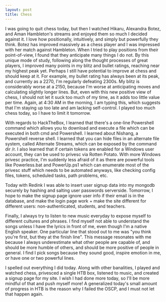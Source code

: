 ```yaml
---
layout: post
title: Chess
---
```


I was going to quit chess today, but then I watched Hikaru, Alexandra Botez, and Aman Hambleton's streams and enjoyed them so much I decided against it. I love how positionally, intuitively, and simply but powerfully they think. Botez has improved massively as a chess player and I was impressed with her match against Hambleton. When I tried to play positions from their point-of-view, I found that they anticipate many things I do not. By this unique mode of study, following along the thought processes of great players, I improved many points in my blitz and bullet ratings, reaching near my highest peak yet. Perhaps I still have potential to improve at chess and should keep at it. For example, my bullet rating has always been at its peak, and currently as a 2270, I'm regularly defeating 2300s. My blitz is considerably worse at a 2150, because I'm worse at anticipating moves and calculating slightly longer lines. But, even with this new positive view of chess, I should not let it suck too much of my time, as it adds too little value per time. Again, at 4:30 AM in the morning, I am typing this, which suggests that I'm staying up too late and am lacking self-control. I played too much chess today, so I have to limit it tomorrow.

With regards to HackTheBox, I learned that there's a one-line Powershell command which allows you to download and execute a file which can be executed in both cmd and Powershell. I learned about Nishang, a Powershell reverse shell. I learned that you can hide files in an alternate file system, called Alternate Streams, which can be exposed by the command dir /r. I also learned that if certain tokens are enabled for a Windows user account, they can be used to privesc via Rotten Potato. With more Windows privesc practice, I'm suddenly less afraid of it as there are powerful tools like Powerless.bat and PowerUp.ps1 which can enumerate most of the privesc stuff which needs to be automated anyways, like checking config files, tokens, scheduled tasks, path problems, etc.

Today with Redink I was able to insert user signup data into my mongodb securely by hashing and salting user passwords serverside. Tomorrow, I hope to make the signup page ignore user info if their email is in the database, and make the login page work + make the site different for different users: non-authenticated, students, and teachers.

Finally, I always try to listen to new music everyday to expose myself to different cultures and phrases. I find myself not able to understand the songs unless I have the lyrics in front of me, even though I'm a native English speaker. One particular line that stood out to me was "you think you're first, but they at the finish line". This message resonates with me because I always underestimate what other people are capable of, and should be more humble of others, and should be more positive of people in general. I find I pick songs because they sound good, inspire emotion in me, or have one or two powerful lines.

I spelled out everything I did today. Along with other banalities, I played and watched chess, privesced a single HTB box, listened to music, and created a signup page for my site. I wish I had done more today, so I'll be more mindful of that and push myself more! A generalized today's small amount of progress in HTB is the reason why I failed the OSCP, and I must not let that happen again.

